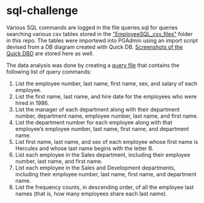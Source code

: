 # sql-challenge

Various SQL commands are logged in the file queries.sql for queries searching various csv tables stored in the ["EmployeeSQL_csv_files"](https://github.com/adampaganini/sql-challenge/tree/main/EmployeeSQL_csv_files) folder in this repo.  The tables were importewd into PGAdmin using an import script devised from a DB diagram created with Quick DB. [Screenshots of the Quick DBD](https://github.com/adampaganini/sql-challenge/blob/main/Quick_DBD_Screenshot%202023-02-12%20at%201.59.55%20PM.png) are stored here as well.

The data analysis was done by creating a [query file](https://github.com/adampaganini/sql-challenge/blob/main/queries.sql) that contains the following list of query commands:

1. List the employee number, last name, first name, sex, and salary of each employee.
2. List the first name, last name, and hire date for the employees who were hired in 1986.
3. List the manager of each department along with their department number, department name, employee number, last name, and first name.
4. List the department number for each employee along with that employee’s employee number, last name, first name, and department name.
5. List first name, last name, and sex of each employee whose first name is Hercules and whose last name begins with the letter B.
6. List each employee in the Sales department, including their employee number, last name, and first name.
7. List each employee in the Sales and Development departments, including their employee number, last name, first name, and department name.
8. List the frequency counts, in descending order, of all the employee last names (that is, how many employees share each last name).

